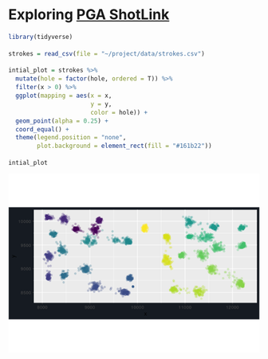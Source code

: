 Exploring [PGA
ShotLink](https://www.pgatour.com/stats/shotlinkintelligence/overview.html)
================

``` r
library(tidyverse)

strokes = read_csv(file = "~/project/data/strokes.csv")

intial_plot = strokes %>% 
  mutate(hole = factor(hole, ordered = T)) %>% 
  filter(x > 0) %>% 
  ggplot(mapping = aes(x = x,
                       y = y,
                       color = hole)) +
  geom_point(alpha = 0.25) +
  coord_equal() +
  theme(legend.position = "none",
        plot.background = element_rect(fill = "#161b22"))

intial_plot
```

![](readme_files/figure-gfm/initial_plot-1.png)<!-- -->
